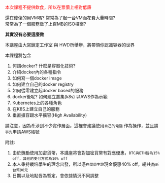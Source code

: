 <p style="color: red">本次課程不提供飲食，所以在票價上相對低廉</p>

還在傻傻的用VM嗎? 常常為了起一台VM而花費大量時間?  
常常為了一個服務做了上百MB的ISO檔案?

**其實沒有必要這麼做**

本講座由大寫鎖定工作室 與 HWD所舉辦，將帶領你認識容器的世界  

本課程將包含
1. 何謂docker? 什麼是容器化技術?
2. 介紹docker內的各種指令
3. 如何寫一個docker image
4. 如何建立自己的docker registry
5. 如何從零建立起docker based的服務
6. docker後呢? 如何建立叢集(k8s) 以AWS作為示範
7. Kubernetes上的各種角色
8. 在K8S上建立自己的服務
9. 垂直擴容跟水平擴容(High Availability)

請注意，因為牽涉到不少實作層面，這裡會建議使用`自己的電腦` 作為操作，並且請`事先`申請AWS帳號

附註:
1. 由於獎勵使用加密貨幣，本講座將會對加密貨幣有對應優惠，`BTC與ETH皆為15% off，其他的支付方式為10% off`
2. 本人秉持栽培學生的理念出發，所以憑`在學學生證`現金優惠40% off，總共為`新台幣90元`
3. 日期以及地點皆為暫定，會依據情況不同調整
